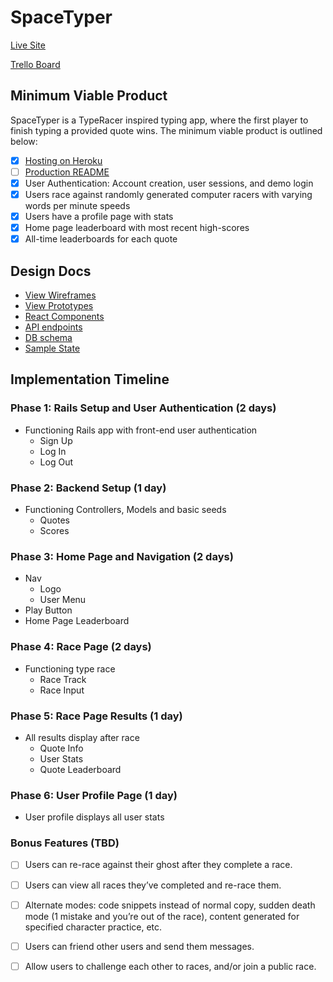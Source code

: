 # SpaceTyper

[Live Site][live]

[Trello Board](https://trello.com/b/xpCc28ln/spacetyper)

## Minimum Viable Product

SpaceTyper is a TypeRacer inspired typing app, where the first player to finish typing a provided quote wins. The minimum viable product is outlined below:

- [x] [Hosting on Heroku][live]
- [ ] [Production README](../README.md)
- [x] User Authentication: Account creation, user sessions, and demo login
- [x] Users race against randomly generated computer racers with varying words per minute speeds
- [x] Users have a profile page with stats
- [x] Home page leaderboard with most recent high-scores
- [x] All-time leaderboards for each quote

## Design Docs
* [View Wireframes](./wireframes)
* [View Prototypes](./prototypes)
* [React Components](./component-hierarchy.md)
* [API endpoints](./api-endpoints.md)
* [DB schema](./schema.md)
* [Sample State](./sample-state.md)

## Implementation Timeline

### Phase 1: Rails Setup and User Authentication (2 days)

* Functioning Rails app with front-end user authentication
  - Sign Up
  - Log In
  - Log Out

### Phase 2: Backend Setup (1 day)

* Functioning Controllers, Models and basic seeds
  - Quotes
  - Scores

### Phase 3: Home Page and Navigation (2 days)

* Nav
  - Logo
  - User Menu
* Play Button
* Home Page Leaderboard

### Phase 4: Race Page (2 days)

* Functioning type race
  - Race Track
  - Race Input

### Phase 5: Race Page Results (1 day)

* All results display after race
  - Quote Info
  - User Stats
  - Quote Leaderboard

### Phase 6: User Profile Page (1 day)

* User profile displays all user stats

### Bonus Features (TBD)
- [ ] Users can re-race against their ghost after they complete a race.
- [ ] Users can view all races they’ve completed and re-race them.
- [ ] Alternate modes: code snippets instead of normal copy, sudden death mode (1 mistake and you’re out of the race), content generated for specified character practice, etc.
- [ ] Users can friend other users and send them messages.
- [ ] Allow users to challenge each other to races, and/or join a public race.


[live]: http://www.spacetyper.com
